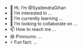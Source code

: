 - 👋 Hi, I’m @SyailendraGihan
- 👀 I’m interested in ...
- 🌱 I’m currently learning ...
- 💞️ I’m looking to collaborate on ...
- 📫 How to reach me ...
- 😄 Pronouns: ...
- ⚡ Fun fact: ...

<!---
SyailendraGihan/SyailendraGihan is a ✨ special ✨ repository because its `README.md` (this file) appears on your GitHub profile.
You can click the Preview link to take a look at your changes.
--->
